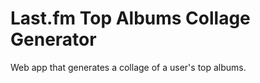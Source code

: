 Last.fm Top Albums Collage Generator
====================================

Web app that generates a collage of a user's top albums.
